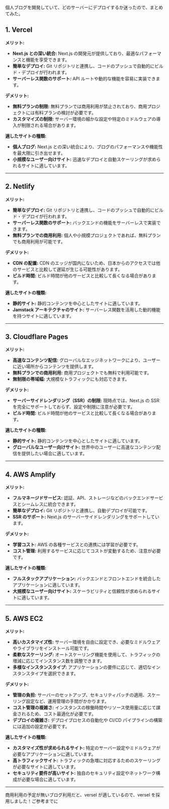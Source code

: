 <!-- title: Nextでdeployする時にどんなサーバーを使うべきか迷った話 -->
<!-- tags: Next, Versel, Netlify, Amplify, EC2 -->

個人ブログを開発していて、どのサーバーにデプロイするか迷ったので、まとめてみた。

## 1. Vercel

**メリット:**

- **Next.js との深い統合:** Next.js の開発元が提供しており、最適なパフォーマンスと機能を享受できます。
- **簡単なデプロイ:** Git リポジトリと連携し、コードのプッシュで自動的にビルド・デプロイが行われます。
- **サーバーレス関数のサポート:** API ルートや動的な機能を容易に実装できます。

**デメリット:**

- **無料プランの制限:** 無料プランでは商用利用が禁止されており、商用プロジェクトには有料プランの検討が必要です。
- **カスタマイズの制限:** サーバー環境の細かな設定や特定のミドルウェアの導入が制限される場合があります。

**適したサイトの種類:**

- **個人ブログ:** Next.js との深い統合により、ブログのパフォーマンスや機能性を最大限に引き出せます。
- **小規模なユーザー向けサイト:** 迅速なデプロイと自動スケーリングが求められるサイトに適しています。

---

## 2. Netlify

**メリット:**

- **簡単なデプロイ:** Git リポジトリと連携し、コードのプッシュで自動的にビルド・デプロイが行われます。
- **サーバーレス関数のサポート:** バックエンドの機能をサーバーレスで実装できます。
- **無料プランでの商用利用:** 個人や小規模プロジェクトであれば、無料プランでも商用利用が可能です。

**デメリット:**

- **CDN の配置:** CDN のエッジが国内にないため、日本からのアクセスでは他のサービスと比較して遅延が生じる可能性があります。
- **ビルド時間:** ビルド時間が他のサービスと比較して長くなる場合があります。

**適したサイトの種類:**

- **静的サイト:** 静的コンテンツを中心としたサイトに適しています。
- **Jamstack アーキテクチャのサイト:** サーバーレス関数を活用した動的機能を持つサイトに適しています。

---

## 3. Cloudflare Pages

**メリット:**

- **高速なコンテンツ配信:** グローバルなエッジネットワークにより、ユーザーに近い場所からコンテンツを提供します。
- **無料プランでの商用利用:** 商用プロジェクトでも無料で利用可能です。
- **無制限の帯域幅:** 大規模なトラフィックにも対応できます。

**デメリット:**

- **サーバーサイドレンダリング（SSR）の制限:** 現時点では、Next.js の SSR を完全にサポートしておらず、設定や制限に注意が必要です。
- **ビルド時間:** ビルド時間が他のサービスと比較して長くなる場合があります。

**適したサイトの種類:**

- **静的サイト:** 静的コンテンツを中心としたサイトに適しています。
- **グローバルなユーザー向けサイト:** 世界中のユーザーに高速なコンテンツ配信を提供したい場合に適しています。

---

## 4. AWS Amplify

**メリット:**

- **フルマネージドサービス:** 認証、API、ストレージなどのバックエンドサービスとシームレスに統合できます。
- **簡単なデプロイ:** Git リポジトリと連携し、自動デプロイが可能です。
- **SSR のサポート:** Next.js のサーバーサイドレンダリングをサポートしています。

**デメリット:**

- **学習コスト:** AWS の各種サービスとの連携には学習が必要です。
- **コスト管理:** 利用するサービスに応じてコストが変動するため、注意が必要です。

**適したサイトの種類:**

- **フルスタックアプリケーション:** バックエンドとフロントエンドを統合したアプリケーションに適しています。
- **大規模なユーザー向けサイト:** スケーラビリティと信頼性が求められるサイトに適しています。

---

## 5. AWS EC2

**メリット:**

- **高いカスタマイズ性:** サーバー環境を自由に設定でき、必要なミドルウェアやライブラリをインストール可能です。
- **柔軟なスケーリング:** オートスケーリング機能を使用して、トラフィックの増減に応じてインスタンス数を調整できます。
- **多様なインスタンスタイプ:** アプリケーションの要件に応じて、適切なインスタンスタイプを選択できます。

**デメリット:**

- **管理の負担:** サーバーのセットアップ、セキュリティパッチの適用、スケーリング設定など、運用管理の手間がかかります。
- **コスト管理の複雑さ:** インスタンスの稼働時間やリソース使用量に応じて課金されるため、コスト最適化が必要です。
- **デプロイの複雑さ:** デプロイプロセスの自動化や CI/CD パイプラインの構築には追加の設定が必要です。

**適したサイトの種類:**

- **カスタマイズ性が求められるサイト:** 特定のサーバー設定やミドルウェアが必要なアプリケーションに適しています。
- **高トラフィックサイト:** トラフィックの急増に対応するためのスケーリングが必要なサイトに適しています。
- **セキュリティ要件が高いサイト:** 独自のセキュリティ設定やネットワーク構成が必要な場合に適しています。

---

商用利用の予定が無いブログ利用だと、versel が適しているので、versel を採用しました！ご参考までに
